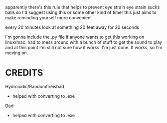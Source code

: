 apparently there's this rule that helps to prevent eye strain
eye strain sucks balls so I'd suggest using this or some other kind of timer
this just aims to make reminding yourself more convenient

every 20 minutes
look at something 20 feet away
for 20 seconds

I'm gonna include the .py file if anyone wants to get this working on linux/mac. 
had to mess around with a bunch of stuff to get the sound to play and at this point I'm still not sure how it works.
I'm just done. It works, so I'm moving on.

CREDITS
=======

Hydroiodic/Randomfireisbad
   - helped with converting to .exe

Dad
   - helped with converting to .exe


